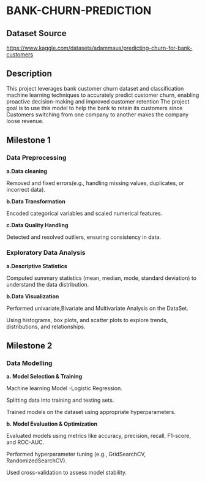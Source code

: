 # BANK-CHURN-PREDICTION

## Dataset Source

https://www.kaggle.com/datasets/adammaus/predicting-churn-for-bank-customers

## Description

This project leverages bank customer churn dataset and classification machine learning techniques to accurately predict customer churn, enabling proactive decision-making and improved customer retention
The project goal is to use this model to help the bank to retain its customers since Customers switching from one company to another  makes the company loose revenue.
## Milestone 1

### Data Preprocessing

   <b>a.Data cleaning</b>
   
   Removed and fixed errors(e.g., handling missing values, duplicates, or incorrect data).
   
   
   <b>b.Data Transformation</b>
   
   Encoded categorical variables and scaled numerical features.
   
<b>c.Data Quality Handling</b>
   
   Detected and resolved outliers, ensuring consistency in data.

  ### Exploratory Data Analysis
  
<b>a.Descriptive Statistics</b>

Computed summary statistics (mean, median, mode, standard deviation) to understand the data distribution.

<b>b.Data Visualization</b>

Performed univariate,Bivariate and Multivariate Analysis on the DataSet.

Using histograms, box plots, and scatter plots to explore trends, distributions, and relationships.

## Milestone  2

### Data Modelling

<b>a. Model Selection & Training</b>

Machine learning Model -Logistic Regression.

Splitting data into training and testing sets.

Trained models on the dataset using appropriate hyperparameters.

<b>b. Model Evaluation & Optimization</b>

Evaluated models using metrics like accuracy, precision, recall, F1-score, and ROC-AUC.

Performed hyperparameter tuning (e.g., GridSearchCV, RandomizedSearchCV).

Used cross-validation to assess model stability.















